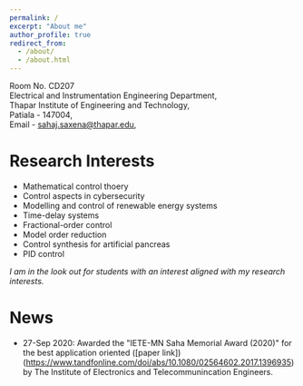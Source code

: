 ```yaml
---
permalink: /
excerpt: "About me"
author_profile: true
redirect_from: 
  - /about/
  - /about.html
---
```


Room No. CD207 <br>
Electrical and Instrumentation Engineering Department,<br>
Thapar Institute of Engineering and Technology,<br>
Patiala - 147004,<br>
Email - sahaj.saxena@thapar.edu, <br>


Research Interests
==================
* Mathematical control thoery
* Control aspects in cybersecurity
* Modelling and control of renewable energy systems
* Time-delay systems
* Fractional-order control
* Model order reduction
* Control synthesis for artificial pancreas
* PID control 

_I am in the look out for students with an interest aligned with my research interests._

News
====
* 27-Sep 2020: Awarded the "IETE-MN Saha Memorial Award (2020)" for the best application oriented ([paper link])(https://www.tandfonline.com/doi/abs/10.1080/02564602.2017.1396935) by The Institute of Electronics and Telecommunincation Engineers.
